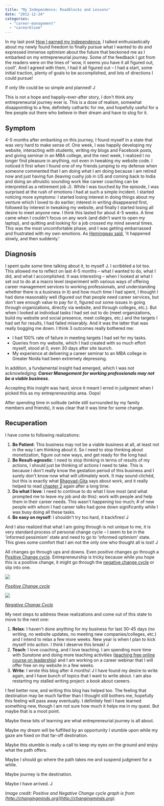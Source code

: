 ```yaml
---
title: "My Independence: Roadblocks and Lessons"
date: "2012-12-24"
categories: 
  - "career-management"
  - "careerbloom"
---
```


In my last post [How I earned my Independence](http://careermanagement.wordpress.com/2012/08/15/how-i-earned-my-independence/), I talked enthusiastically about my newly found freedom to finally pursue what I wanted to do and expressed immense optimism about the future that beckoned me as I embarked on my entrepreneurial journey. Some of the feedback I got from the readers were on the lines of 'wow, it seems you have it all figured out, cool!'. And I agreed with them, I had it all figured out – I had a start, some initial traction, plenty of goals to be accomplished, and lots of directions I could pursue!

If only life could be so simple and planned! J

This is not a hope and happily-ever-after story, I don't think any entrepreneurial journey ever is. This is a dose of realism, somewhat disappointing to a few, definitely cathartic for me, and hopefully useful for a few people out there who believe in their dream and have to slog for it.

## Symptom

4-5 months after embarking on this journey, I found myself in a state that was very hard to make sense of. One week, I was happily developing my website, interacting with students, writing my blogs and Facebook posts, and giving seminar in an MBA college, and the next week, I realized I no longer find pleasure in anything, not even in tweaking my website code. I noticed it first when I found one of my friends jumping to my defense when someone commented that I am doing what I am doing because I am retired now and just having fun (leaving cushy job in US and coming back to India and doing an altruistic sounding work like career coaching can be interpreted as a retirement job J). While I was touched by the episode, I was surprised at the rush of emotions I had at such a simple incident. I started noticing more symptoms: I started losing interest in doing things about my venture which I loved to do earlier; interest in writing disappeared first, followed by interest in tweaking my website, and finally I started losing all desire to meet anyone new. I think this lasted for about 4-5 weeks. A time came when I couldn't focus on any work (and didn't want to open my laptop), and quitting and looking for a job crossed my mind several times. This was the most uncomfortable phase, and I was getting embarrassed and frustrated with my own emotions. As [Hemingway said](http://www.tompeters.com/dispatches/010726.php), 'it happened slowly, and then suddenly.'

## Diagnosis

I spent quite some time talking about it, to myself J. I scribbled a lot too. This allowed me to reflect on last 4-5 months – what I wanted to do, what I did, and what I accomplished. It was interesting – when I looked at what I set out to do at a macro level (experiment with various ways of offering career management services to working professionals, and understanding whether there is a business in it) and how much time I had spent, I thought I had done reasonably well (figured out that people need career services, but don't see enough value to pay for it, figured out some issues in going through organizations, directly via website, and through colleges, etc.). But when I looked at individual tasks I had set out to do (meet organizations, build my website and social presence, meet colleges, etc.) and the targets I had set for results, I had failed miserably. And it was the latter that was really bogging me down. I think 3 outcomes really bothered me:

- I had 100% rate of failure in meeting targets I had set for my tasks.
- Queries from my website, which I had created with so much effort myself, stood at 0, even 30 days after site launch.
- My experience at delivering a career seminar to an MBA college in Greater Noida had been extremely depressing.

In addition, a fundamental insight had emerged, which I was not acknowledging: **_Career Management for working professionals may not be a viable business_**.

Accepting this insight was hard, since it meant I erred in judgment when I picked this as my entrepreneurship area. Oops!

After spending time in solitude (while still surrounded by my family members and friends), it was clear that it was time for some change.

## Recuperation

I have come to following realizations:

1. **Be Patient**: This business may not be a viable business at all, at least not in the way I am thinking about it. So I need to stop thinking about monetization, figure out new ways, and get ready for the long haul.
2. **Be Result-agnostic**: I need to stop thinking in terms of results of my actions, I should just be thinking of actions I need to take. This is because I don't really know the gestation period of this business and I surely don't know now what will ultimately work. It may sound clichéd, but this is exactly what [Bhagvad-Gita](http://www.bhagavad-gita.org/Gita/verse-02-46.html) says about work, and it really helped to read [chapter 2](http://www.bhagavad-gita.org/Gita/chapter-02.html) again after a long time.
3. **Do what I love**: I need to continue to do what I love most (and what prompted me to leave my job and do this): work with people and help them in their career needs. This wasn't happening too much; # of new people with whom I had career talks had gone down significantly while I was busy doing all these tasks.
4. **Be easy on myself**: I shouldn't try too hard, it backfires! J

And I also realized that what I am going through is not unique to me, it is very standard process of personal change cycle – I seem to be in the 'informed pessimism' state and need to go to 'informed optimism' state. This gives some comfort that I am not the only one who thought all is lost! J

All changes go through ups and downs. Even positive changes go through a [Positive Change cycle](http://changingminds.org/disciplines/change_management/psychology_change/positive_change.htm). Entrepreneurship is tricky because while you hope this is a positive change, it might go through the [negative change cycle](http://changingminds.org/disciplines/change_management/kubler_ross/kubler_ross.htm) or slip into one.

![](images/122412_0755_myindepende1.gif)

[_Positive Change cycle_](http://changingminds.org/disciplines/change_management/psychology_change/positive_change.htm)

![](images/122412_0755_myindepende2.gif)

[_Negative Change Cycle_](http://changingminds.org/disciplines/change_management/kubler_ross/kubler_ross.htm)

My next steps to address these realizations and come out of this state to move to the next one:

1. **Relax**: I haven't done anything for my business for last 30-45 days (no writing, no website updates, no meeting new companies/colleges, etc.) and I intend to relax a few more weeks. New year is when I plan to kick myself into action. I think I deserve this break! J
2. **Teach**: I love coaching, and I love teaching. I am spending more time with Sunstone and doing more teaching activities ([teaching free online course on leadership](http://sunstone.in/management-program/short-courses/new-leader/)) and I am working on a career webinar that I will offer free on my website in a few weeks.
3. **Write**: I wrote this blog after 4 months! J I have found my desire to write again, and I have bunch of topics that I want to write about. I am also restarting my stalled writing project: a book about careers.

I feel better now, and writing this blog has helped too. The feeling that destination may be much farther than I thought still bothers me, hopefully this feeling will pass away eventually. I definitely feel I have learned something new, though I am not sure how much it helps me in my quest. But maybe that is a moot point.

Maybe these bits of learning are what entrepreneurial journey is all about.

Maybe my dream will be fulfilled by an opportunity I stumble upon while my gaze are fixed on that far-off destination.

Maybe this stumble is really a call to keep my eyes on the ground and enjoy what the path offers.

Maybe I should go where the path takes me and suspend judgment for a while.

Maybe journey is the destination.

Maybe I have arrived. J

_Image credit: Positive and Negative Change cycle graph is from [http://changingminds.org](http://changingminds.org)._
